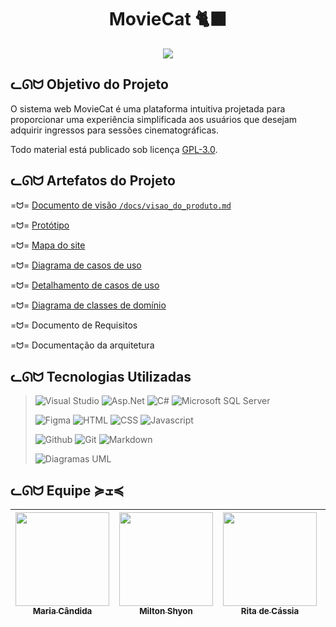 <div align="center">
  <h1>MovieCat 🐈‍⬛</h1>
</div>

<div align="center">
  <img src="https://github.com/PI-InfoWeb-CNAT/2023-MovieCat/assets/79120586/b15a11c1-d1d8-4207-a7c1-a18186d4449a">
</div>

<h2>ᓚᘏᗢ Objetivo do Projeto</h2>
O sistema web MovieCat é uma plataforma intuitiva projetada para proporcionar uma experiência simplificada aos usuários que desejam adquirir ingressos para sessões cinematográficas. 


Todo material está publicado sob licença [GPL-3.0](https://github.com/PI-InfoWeb-CNAT/2023-MovieCat/blob/305cf6604d25c7cbc8e5bc1396d0d3fcf5f2dea1/LICENSE).

<h2>ᓚᘏᗢ Artefatos do Projeto</h2>

=ᗢ=  [Documento de visão `/docs/visao_do_produto.md`](./docs/visao_do_produto.md)

=ᗢ=  [Protótipo](https://www.figma.com/file/Tf9R49Kc4vXWyyZdIGJ6oS/MovieCat?type=design&node-id=0-1&mode=design&t=ToD6eBCOOcf32XOw-0)

=ᗢ=  [Mapa do site](https://www.figma.com/file/Tf9R49Kc4vXWyyZdIGJ6oS/MovieCat?type=design&node-id=0-1&mode=design&t=ToD6eBCOOcf32XOw-0)

=ᗢ=  [Diagrama de casos de uso](docs/Casos_de_Uso)

=ᗢ=  [Detalhamento de casos de uso](./docs/casos_de_uso)

=ᗢ=  [Diagrama de classes de domínio](./docs/Diagramas/DiagramaDeClasses.jpeg)

=ᗢ=  Documento de Requisitos

=ᗢ=  Documentação da arquitetura

<h2>ᓚᘏᗢ Tecnologias Utilizadas</h2>

> ![Visual Studio](https://img.shields.io/badge/Visual%20Studio-black?logo=visualstudio&logoColor=D91010&style=for-the-badge)
> ![Asp.Net](https://img.shields.io/badge/Asp.Net-black?logo=dotnet&logoColor=D91010&style=for-the-badge)
> ![C#](https://img.shields.io/badge/C%23-black?logo=csharp&logoColor=D91010&style=for-the-badge)
> ![Microsoft SQL Server](https://img.shields.io/badge/Microsoft%20SQL%20Server-black?logo=microsoftsqlserver&logoColor=D91010&style=for-the-badge)
>
> ![Figma](https://img.shields.io/badge/FIGMA-black?logo=figma&logoColor=D91010&style=for-the-badge)
> ![HTML](https://img.shields.io/badge/Html-black?logo=html5&logoColor=D91010&style=for-the-badge)
> ![CSS](https://img.shields.io/badge/CSS-black?logo=css3&logoColor=D91010&style=for-the-badge)
> ![Javascript](https://img.shields.io/badge/JavasCript-black?logo=javascript&logoColor=D91010&style=for-the-badge)
>
> ![Github](https://img.shields.io/badge/github-black?logo=github&logoColor=D91010&style=for-the-badge)
> ![Git](https://img.shields.io/badge/git-black?logo=git&logoColor=D91010&style=for-the-badge)
> ![Markdown](https://img.shields.io/badge/Markdown-black?logo=markdown&logoColor=D91010&style=for-the-badge)
>
> ![Diagramas UML](https://img.shields.io/badge/Diagramas%20UML-black?logo=uml&logoColor=D91010&style=for-the-badge)

<h2>ᓚᘏᗢ Equipe ≽ܫ≼</h2>
  
| [<img align="center" src="https://github.com/PI-InfoWeb-CNAT/2023-MovieCat/assets/79120586/b1fb641a-f623-4a77-af5e-79acdaa8cc91" width=150><br><sub>Maria Cândida</sub>](https://github.com/mmariacandida) |  [<img src="https://github.com/PI-InfoWeb-CNAT/2023-MovieCat/assets/79120586/a0aa352d-3e22-4e2c-bab0-41e6372c0f9e" width=150><br><sub>Milton Shyon</sub>](https://github.com/Shyon246) |  [<img src="https://github.com/PI-InfoWeb-CNAT/2023-MovieCat/assets/79120586/4cd48e33-0b39-4fd9-b9d6-720315141d9a" width=150><br><sub>Rita de Cássia</sub>](https://github.com/Ritinhha) | [<img src="https://avatars.githubusercontent.com/u/19308031?v=4" width=150><br><sub>Gilbert Azevedo</sub>](https://github.com/Gilbert-Silva) </div>|
| :---: | :---: | :---: | :---: |
